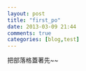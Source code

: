 ```yaml
---
layout: post
title: "first_po"
date: 2013-03-09 21:44
comments: true
categories: [blog,test]
---
```

把部落格蓋著先~~